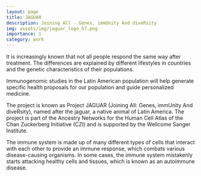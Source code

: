 ```yaml
---
layout: page
title: JAGUAR
description: Joining All - Genes, immUnity And diveRsity
img: assets/img/jaguar_logo_h7.png
importance: 1
category: work
---
```



It is increasingly known that not all people respond the same way after treatment. The differences are explained by different lifestyles in countries and the genetic characteristics of their populations.

Immunogenomic studies in the Latin American population will help generate specific health proposals for our population and guide personalized medicine.

The project is known as Project JAGUAR (Joining All: Genes, immUnity And diveRsity), named after the jaguar, a native animal of Latin America. The project is part of the Ancestry Networks for the Human Cell Atlas of the Chan Zuckerberg Initiative (CZI) and is supported by the Wellcome Sanger Institute.

The immune system is made up of many different types of cells that interact with each other to provide an immune response, which combats various disease-causing organisms. In some cases, the immune system mistakenly starts attacking healthy cells and tissues, which is known as an autoimmune disease.